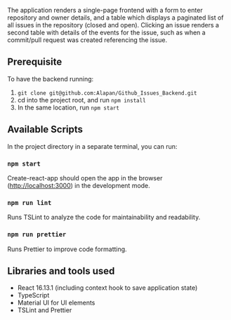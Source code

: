 The application renders a single-page frontend with a form to enter repository and owner details, and a table which displays a paginated list of all issues in the repository (closed and open). Clicking an issue renders a second table with details of the events for the issue, such as when a commit/pull request was created referencing the issue.

## Prerequisite

To have the backend running:

1) `git clone git@github.com:Alapan/Github_Issues_Backend.git`
2) cd into the project root, and run `npm install`
3) In the same location, run `npm start`

## Available Scripts

In the project directory in a separate terminal, you can run:

### `npm start`

Create-react-app should open the app in the browser ([http://localhost:3000](http://localhost:3000)) in the development mode.

### `npm run lint`

Runs TSLint to analyze the code for maintainability and readability.

### `npm run prettier`

Runs Prettier to improve code formatting.

## Libraries and tools used

- React 16.13.1 (including context hook to save application state)
- TypeScript
- Material UI for UI elements
- TSLint and Prettier

